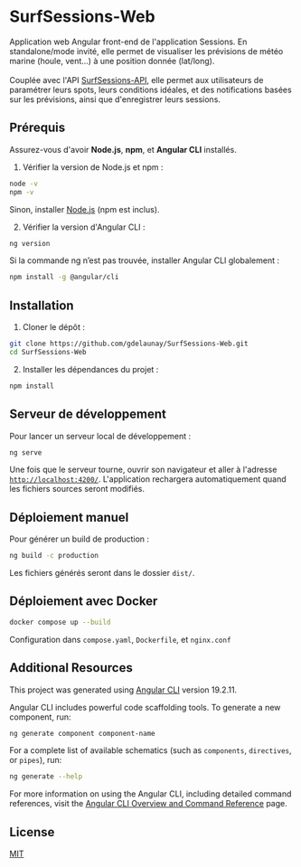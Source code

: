 # SurfSessions-Web

Application web Angular front-end de l'application Sessions. En standalone/mode invité, elle permet de visualiser les prévisions de météo marine (houle, vent...) à une position donnée (lat/long).  
<br>
Couplée avec l'API [SurfSessions-API](https://github.com/gdelaunay/SurfSessions-API), elle permet aux utilisateurs de paramétrer leurs spots, leurs conditions idéales, et des notifications basées sur les prévisions, ainsi que d'enregistrer leurs sessions.


## Prérequis

Assurez-vous d'avoir **Node.js**, **npm**, et **Angular CLI** installés.

1. Vérifier la version de Node.js et npm :
```bash
node -v
npm -v
```
Sinon, installer [Node.js](https://nodejs.org) (npm est inclus).

2. Vérifier la version d'Angular CLI :
```bash
ng version
```
Si la commande ng n’est pas trouvée, installer Angular CLI globalement :
```bash
npm install -g @angular/cli
```

## Installation

1. Cloner le dépôt :
```bash
git clone https://github.com/gdelaunay/SurfSessions-Web.git
cd SurfSessions-Web
```
2. Installer les dépendances du projet :
```bash
npm install
```

## Serveur de développement

Pour lancer un serveur local de développement :

```bash
ng serve
```

Une fois que le serveur tourne, ouvrir son navigateur et aller à l'adresse  [`http://localhost:4200/`](http://localhost:4200/).
L'application rechargera automatiquement quand les fichiers sources seront modifiés.


## Déploiement manuel

Pour générer un build de production : 
```bash
ng build -c production
```
Les fichiers générés seront dans le dossier `dist/`.



## Déploiement avec Docker

```bash
docker compose up --build
```
Configuration dans ``compose.yaml``, ``Dockerfile``, et ``nginx.conf``

## Additional Resources

This project was generated using [Angular CLI](https://github.com/angular/angular-cli) version 19.2.11.  

Angular CLI includes powerful code scaffolding tools. To generate a new component, run:

```bash
ng generate component component-name
```

For a complete list of available schematics (such as `components`, `directives`, or `pipes`), run:

```bash
ng generate --help
```

For more information on using the Angular CLI, including detailed command references, visit the [Angular CLI Overview and Command Reference](https://angular.dev/tools/cli) page.

## License

[MIT](https://choosealicense.com/licenses/mit/)

